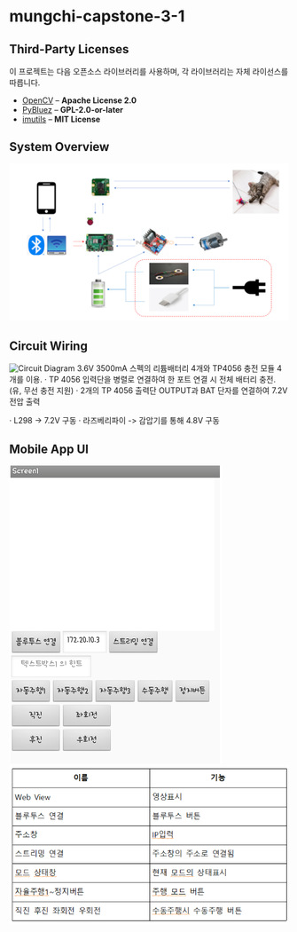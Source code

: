 # mungchi-capstone-3-1

## Third-Party Licenses
이 프로젝트는 다음 오픈소스 라이브러리를 사용하며, 각 라이브러리는 자체 라이선스를 따릅니다.

- [OpenCV](https://opencv.org/) – **Apache License 2.0**
- [PyBluez](https://github.com/pybluez/pybluez) – **GPL-2.0-or-later**
- [imutils](https://github.com/jrosebr1/imutils) – **MIT License**


## System Overview
![System Diagram](System%20Diagram.png)

## Circuit Wiring
![Circuit Diagram](Circuit%20Diagram.png)
 3.6V 3500mA 스펙의 리튬배터리 4개와 TP4056 충전 모듈 4개를 이용.
· TP 4056 입력단을 병렬로 연결하여 한 포트 연결 시 전체 배터리 충전.
(유, 무선 충전 지원)
· 2개의 TP 4056 출력단 OUTPUT과 BAT 단자를 연결하여 7.2V 전압 출력

· L298 -> 7.2V 구동
· 라즈베리파이 -> 감압기를 통해 4.8V 구동

## Mobile App UI
![App Screen](App%20Screen.png)
![App Screen explain](App%20Screen%20explain.png)
